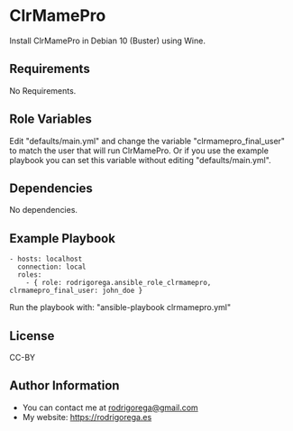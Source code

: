 ClrMamePro
=========

Install ClrMamePro in Debian 10 (Buster) using Wine.

Requirements
------------

No Requirements.

Role Variables
--------------

Edit "defaults/main.yml" and change the variable "clrmamepro_final_user" to match the user that will run ClrMamePro. Or if you use the example playbook you can set this variable without editing "defaults/main.yml".

Dependencies
------------

No dependencies.

Example Playbook
----------------

    - hosts: localhost
      connection: local
      roles:
        - { role: rodrigorega.ansible_role_clrmamepro, clrmamepro_final_user: john_doe }

Run the playbook with: "ansible-playbook clrmamepro.yml"

License
-------

CC-BY

Author Information
------------------

- You can contact me at rodrigorega@gmail.com
- My website: https://rodrigorega.es
